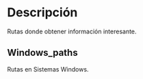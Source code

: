 # Descripción

Rutas donde obtener información interesante.  

## Windows_paths

Rutas en Sistemas Windows.  